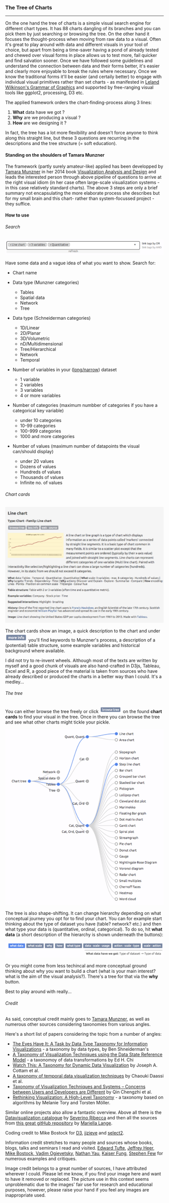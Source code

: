 ### The Tree of Charts
---

On the one hand the tree of charts is a simple visual search engine for different chart types. It has 88 charts dangling of its branches and you can pick them by just searching or browsing the tree. On the other hand it focuses the thought-process when moving from raw data to a visual. Often it's great to play around with data and different visuals in your tool of choice, but apart from being a time-saver having a pond of already tested and chewed over visual forms in place allows us to test more, fail quicker and find salvation sooner. Once we have followed some guidelines and understand the connection between data and their forms better, it's easier and clearly more enjoyable to break the rules where necessary. Once we know the traditional forms it'll be easier (and certaily better) to engage with individual visual primitives rather than set charts - as manifested in [Leland Wilkinson's Grammar of Graphics](http://www.springer.com/gp/book/9780387245447) and supported by free-ranging visual tools like ggplot2, processing, D3 etc.

The applied framework orders the chart-finding-process along 3 lines:

1. **What** data have we got ? 
2. **Why** are we producing a visual ?
3. **How** are we designing it ?

In fact, the tree has a lot more flexibility and doesn't force anyone to think along this straight line, but these 3 questions are recurring in the descriptions and the tree structure (= soft education).

#### Standing on the shoulders of Tamara Munzner

The framework (partly surely amateur-like) applied has been developped by [Tamara Munzner](https://en.wikipedia.org/wiki/Tamara_Munzner) in her 2014 book [Visualization Analysis and Design](https://www.crcpress.com/Visualization-Analysis-and-Design/Munzner/9781466508910) and leads the interested person through above pipeline of questions to arrive at the right visual idiom (in her case often large-scale visualization systems - in this case relatively standard charts). The above 3 steps are only a brief summary not encapsulating the more elaborate process she describes but for my small brain and this chart- rather than system-focussed project - they suffice.


#### How to use

###### Search

![search box](https://github.com/larsvers/tree-of-charts/blob/master/images/github/tree_of_charts_search.png)

Have some data and a vague idea of what you want to show. Search for:

* Chart name

* Data type (Munzner categories)
	* Tables
	* Spatial data
	* Network
	* Tree

* Data type (Schneiderman categories)
	* 1D/Linear
	* 2D/Planar
	* 3D/Volumetric
	* nD/Multidimensional
	* Tree/Hierarchical
	* Network
	* Temporal

* Number of variables in your ([long/narrow](https://en.wikipedia.org/wiki/Wide_and_narrow_data)) dataset
	* 1 variable
	* 2 variables
	* 3 variables
	* 4 or more variables

* Number of categories (maximum numbber of categories if you have a categorical key variable)
	* under 10 categories
	* 10-99 categories
	* 100-999 categories
	* 1000 and more categories

* Number of values (maximum number of datapoints the visual can/should display)
	* under 20 values
	* Dozens of values
	* Hundreds of values
	* Thousands of values
	* Infinite no. of values


###### Chart cards


![chart-card](https://github.com/larsvers/tree-of-charts/blob/master/images/github/tree_of_charts_chart_card.png)

The chart cards show an image, a quick description to the chart and under ![more info](https://github.com/larsvers/tree-of-charts/blob/master/images/github/tree_of_charts_more_info.png) you'll find keywords to Munzner's process, a description of a (potential) table structure, some example variables and historical background where available.


I did not try to re-invent wheels. Although most of the texts are written by myself and a good chunk of visuals are also hand-crafted in D3js, Tableau, Excel and R, a good piece of the material is taken from sources who have already described or produced the charts in a better way than I could. It's a medley...


###### The tree

You can either browse the tree freely or click ![browse tree](https://github.com/larsvers/tree-of-charts/blob/master/images/github/tree_of_charts_browse.png) on the found **chart cards** to find your visual in the tree. Once in there you can browse the tree and see what other charts might tickle your pickle.

![tree](https://github.com/larsvers/tree-of-charts/blob/master/images/github/tree_of_charts_tree.png)

The tree is also shape-shifting. It can change hierarchy depending on what conceptual journey you opt for to find your chart. You can for example start thinking about the type of dataset you have (table? network? etc.) and then what type your data is (quantitative, ordinal, categorical). To do so, hit **what data** (a short description of the hierarchy is shown underneath the buttons):

![tree options](https://github.com/larsvers/tree-of-charts/blob/master/images/github/tree_of_charts_options.png)

Or you might come from less techincal and more conceptual ground thinking about why you want to build a chart (what is your main interest? what is the aim of the visual analysis?). There's a tree for that via the **why** button. 

Best to play around with really...

###### Credit

As said, conceptual credit mainly goes to [Tamara Munzner](https://www.crcpress.com/Visualization-Analysis-and-Design/Munzner/9781466508910), as well as numerous other sources considering taxonomies from various angles. 

Here's a short list of papers considering the topic from a number of angles:

* [The Eyes Have It: A Task by Data Type Taxonomy for Information Visualizations](http://www.interactiondesign.us/courses/2011_AD690/PDFs/Shneiderman_1996.pdf) - a taxonomy by data types, by Ben Shneiderman's
* [A Taxonomy of Visualization Techniques using the Data State Reference Model](http://www-users.cs.umn.edu/~echi/papers/infovis00/Chi-TaxonomyVisualization.pdf) - a taxonomoy of data transformations by Ed H. Chi
* [Watch This: A Taxonomy for Dynamic Data Visualization](http://www.cs.ou.edu/~weaver/academic/publications/cottam-2012a/materials/cottam-2012a.pdf) by Joseph A. Cottam et al.
* [A taxonomy of temporal data visualization techniques](http://citeseerx.ist.psu.edu/viewdoc/download?doi=10.1.1.122.8704&rep=rep1&type=pdf) by Chaouki Daassi et al.
* [Taxonomy of Visualization Techniques and Systems – Concerns between Users and Developers are Different](https://www.cs.nmt.edu/~viz/papers/Qin_Chengzhi.pdf) by Qin Chengzhi et al.
* [Rethinking Visualization: A High-Level Taxonomy](http://webhome.cs.uvic.ca/~mtory/publications/infovis04.pdf) - a taxonomy based on algorithms by Melanie Tory and Torsten Möller.

Similar online projects also allow a fantastic overview. Above all there is the [Datavisualization catalogue](http://www.datavizcatalogue.com/) by [Severino Ribecca](http://www.linkedin.com/pub/severino-ribecca/25/87a/612) and then all the sources from [this great gitHub repository](https://github.com/widged/data-for-good/wiki/Visualisation-::-Choosing-a-chart) by [Mariella Lange](http://widged.com/portfolio/).

Coding credit to Mike Bostock for [D3](https://d3js.org/), [jjzieve](https://bl.ocks.org/jjzieve/a743242f46321491a950) and [select2](https://select2.github.io/).

Information credit stretches to many people and sources whose books, blogs, talks and seminars I read and visited. [Edward Tufte](http://www.edwardtufte.com/tufte/), [Jeffrey Heer, Mike Bostock, Vadim Ogievetsky](http://homes.cs.washington.edu/~jheer/files/zoo/), [Nathan Yau](http://flowingdata.com/), [Kaiser Fung](http://junkcharts.typepad.com/), [Stephen Few](http://www.perceptualedge.com/blog/) for numerous examples and critiques. 

Image credit belongs to a great number of sources, I have attributed wherever I could. Please let me know, if you find your image here and want to have it removed or replaced. The picture use in this context seems unproblematic due to the images' fair use for research and educational purposes, however, please raise your hand if you feel any images are inappropriate used.



